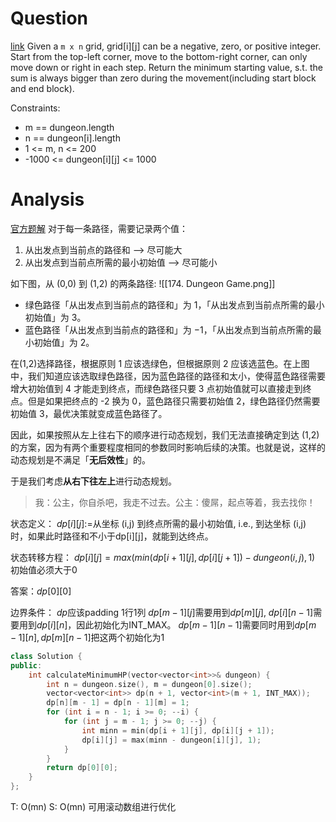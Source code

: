 # Question
[link](https://leetcode-cn.com/problems/dungeon-game/)
Given a `m x n` grid, grid[i][j] can be a negative, zero, or positive integer.  
Start from the top-left corner, move to the bottom-right corner, can only move down or right in each step.
Return the minimum starting value, s.t. the sum is always bigger than zero during the movement(including start block and end block). 

Constraints:
- m == dungeon.length
- n == dungeon[i].length
- 1 <= m, n <= 200
- -1000 <= dungeon[i][j] <= 1000

# Analysis
[官方题解](https://leetcode-cn.com/problems/dungeon-game/solution/di-xia-cheng-you-xi-by-leetcode-solution/)
对于每一条路径，需要记录两个值：
1. 从出发点到当前点的路径和 --> 尽可能大
2. 从出发点到当前点所需的最小初始值 --> 尽可能小

如下图，从 (0,0) 到 (1,2) 的两条路径:
![[174. Dungeon Game.png]]
- 绿色路径「从出发点到当前点的路径和」为 1，「从出发点到当前点所需的最小初始值」为 3。
- 蓝色路径「从出发点到当前点的路径和」为 −1，「从出发点到当前点所需的最小初始值」为 2。

在(1,2)选择路径，根据原则 1 应该选绿色，但根据原则 2 应该选蓝色。在上图中，我们知道应该选取绿色路径，因为蓝色路径的路径和太小，使得蓝色路径需要增大初始值到 4 才能走到终点，而绿色路径只要 3 点初始值就可以直接走到终点。但是如果把终点的 -2 换为 0，蓝色路径只需要初始值 2，绿色路径仍然需要初始值 3，最优决策就变成蓝色路径了。

因此，如果按照从左上往右下的顺序进行动态规划，我们无法直接确定到达 (1,2) 的方案，因为有两个重要程度相同的参数同时影响后续的决策。也就是说，这样的动态规划是不满足「**无后效性**」的。

于是我们考虑**从右下往左上**进行动态规划。
> 我：公主，你自杀吧，我走不过去。公主：傻屌，起点等着，我去找你！


状态定义：
$dp[i][j]:=$从坐标 (i,j) 到终点所需的最小初始值, i.e., 到达坐标 (i,j) 时，如果此时路径和不小于dp[i][j]，就能到达终点。

状态转移方程：
$dp[i][j]=max(min(dp[i+1][j],dp[i][j+1])−dungeon(i,j),1)$ 
初始值必须大于0

答案：$dp[0][0]$

边界条件：
$dp$应该padding 1行1列
$dp[m-1][j]$需要用到$dp[m][j]$, $dp[i][n-1]$需要用到$dp[i][n]$，因此初始化为INT_MAX。
$dp[m-1][n-1]$需要同时用到$dp[m-1][n],dp[m][n-1]$把这两个初始化为1

```cpp
class Solution {
public:
    int calculateMinimumHP(vector<vector<int>>& dungeon) {
        int n = dungeon.size(), m = dungeon[0].size();
        vector<vector<int>> dp(n + 1, vector<int>(m + 1, INT_MAX));
        dp[n][m - 1] = dp[n - 1][m] = 1;
        for (int i = n - 1; i >= 0; --i) {
            for (int j = m - 1; j >= 0; --j) {
                int minn = min(dp[i + 1][j], dp[i][j + 1]);
                dp[i][j] = max(minn - dungeon[i][j], 1);
            }
        }
        return dp[0][0];
    }
};
```
T: O(mn)
S: O(mn) 可用滚动数组进行优化